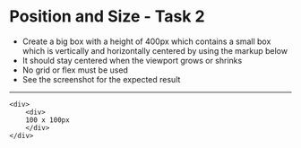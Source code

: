 # Position and Size - Task 2

- Create a big box with a height of 400px which contains a small box which is
  vertically and horizontally centered by using the markup below
- It should stay centered when the viewport grows or shrinks
- No grid or flex must be used
- See the screenshot for the expected result

---

    <div>
        <div>
        100 x 100px
        </div>
    </div>
